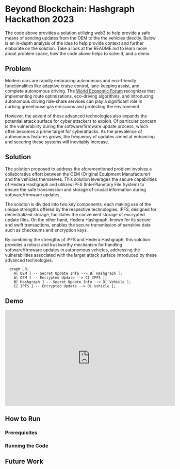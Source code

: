 # Beyond Blockchain: Hashgraph Hackathon 2023The code above provides a solution utilizing web3 to help provide a safe means of sending updates from the OEM to thethe vehicles directly. Below is an in-depth analysis of the idea to help provide context and further elaborate on thesolution. Take a look at the README.md to learn more about problem space, how the code above helps to solve it, and ademo.## ProblemModern cars are rapidly embracing autonomous and eco-friendly functionalities like adaptive cruise control, lane-keepingassist, and complete autonomous driving.The <a href="https://www.weforum.org/agenda/2018/01/8-ways-ai-can-help-save-the-planet/">World Economic Forum</a>recognizes that implementing route optimizations, eco-driving algorithms, and introducing autonomous driving ride-shareservices can play a significant role in curbing greenhouse gas emissions and protecting the environment.However, the advent of these advanced technologies also expands the potential attack surface for cyber attackers toexploit. Of particular concern is the vulnerability during the software/firmware update process, which often becomesa prime target for cyberattacks. As the prevalence of autonomous features grows, the frequency of updates aimed atenhancing and securing these systems will inevitably increase.## SolutionThe solution proposed to address the aforementioned problem involves a collaborative effort between the OEM (OriginalEquipment Manufacturer) and the vehicles themselves. This solution leverages the secure capabilities of Hedera Hashgraphand utilizes IPFS (InterPlanetary File System) to ensure the safe transmission and storage of crucial information duringsoftware/firmware updates.The solution is divided into two key components, each making use of the unique strengths offered by the respectivetechnologies. IPFS, designed for decentralized storage, facilitates the convenient storage of encrypted update files. Onthe other hand, Hedera Hashgraph, known for its secure and swift transactions, enables the secure transmission ofsensitive data such as checksums and encryption keys.By combining the strengths of IPFS and Hedera Hashgraph, this solution provides a robust and trustworthy mechanism forhandling software/firmware updates in autonomous vehicles, addressing the vulnerabilities associated with the largerattack surface introduced by these advanced technologies.```mermaid  graph LR;    A[ OEM ] -- Secret Update Info --> B[ Hashgraph ];    A[ OEM ] -- Encrypted Update --> C[ IPFS ];    B[ Hashgraph ] -- Secret Update Info --> D[ Vehicle ];    C[ IPFS ] -- Encrypted Update --> D[ Vehicle ];```## Demo<center> <iframe width="560"          height="315"          src="https://www.youtube.com/embed/dQw4w9WgXcQ"          title="YouTube video player"          frameborder="0"          allow="accelerometer; autoplay; clipboard-write; encrypted-media; gyroscope; picture-in-picture"          allowfullscreen> </iframe></center>## How to Run### Prerequisites### Running the Code## Future Work